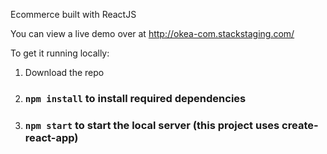 Ecommerce built with ReactJS

You can view a live demo over at http://okea-com.stackstaging.com/

To get it running locally:
1) Download the repo
2) ### `npm install` to install required dependencies
3) ### `npm start` to start the local server (this project uses create-react-app)
